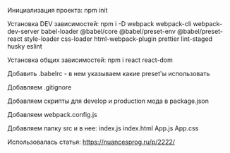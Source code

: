 Инициализация проекта:
npm init

Установка DEV зависимостей:
npm i -D webpack webpack-cli webpack-dev-server babel-loader @babel/core @babel/preset-env @babel/preset-react style-loader css-loader html-webpack-plugin prettier lint-staged husky eslint

Установка общих зависимостей:
npm i react react-dom

Добавить .babelrc - в нем указываем какие preset'ы использовать

Добавляем .gitignore

Добавляем скрипты для develop и production мода в package.json

Добавляем webpack.config.js

Добавляем папку src и в нее:
index.js
index.html
App.js
App.css

Использовалась статья: https://nuancesprog.ru/p/2222/